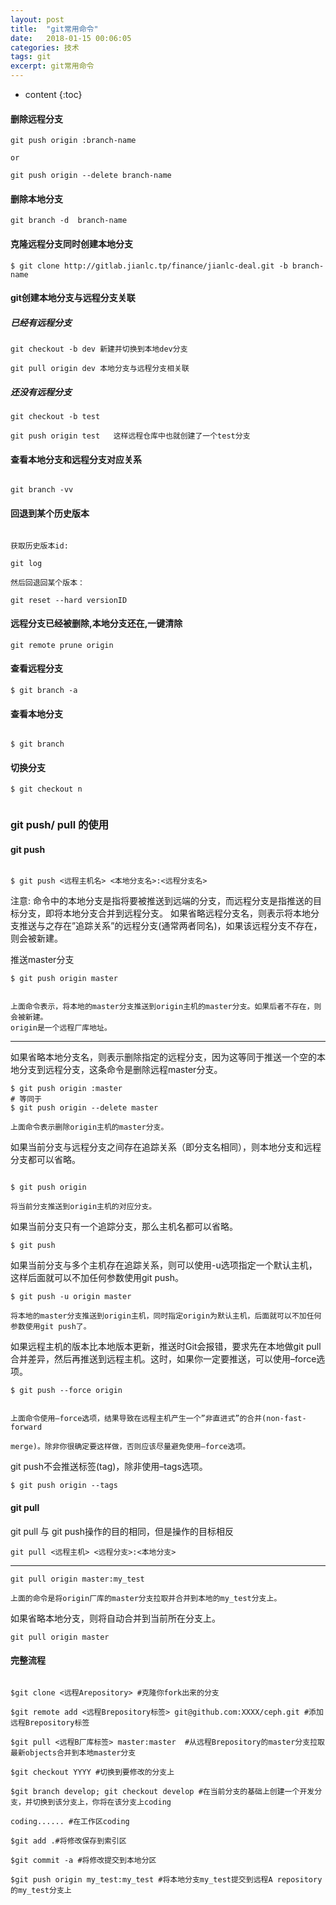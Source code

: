 ```yaml
---
layout: post
title:  "git常用命令"
date:   2018-01-15 00:06:05
categories: 技术
tags: git
excerpt: git常用命令
---
```



* content
{:toc}

#### 删除远程分支

```
git push origin :branch-name

or 

git push origin --delete branch-name

```

#### 删除本地分支

```
git branch -d  branch-name

```

#### 克隆远程分支同时创建本地分支

```
$ git clone http://gitlab.jianlc.tp/finance/jianlc-deal.git -b branch-name

```

#### git创建本地分支与远程分支关联

##### 已经有远程分支

```
git checkout -b dev 新建并切换到本地dev分支

git pull origin dev 本地分支与远程分支相关联

```

##### 还没有远程分支

```
git checkout -b test

git push origin test   这样远程仓库中也就创建了一个test分支

```

#### 查看本地分支和远程分支对应关系

```

git branch -vv

```

####  回退到某个历史版本

```

获取历史版本id:

git log 

然后回退回某个版本：

git reset --hard versionID

```

#### 远程分支已经被删除,本地分支还在,一键清除

```
git remote prune origin

```


#### 查看远程分支

```
$ git branch -a 

```

#### 查看本地分支

```

$ git branch

```


#### 切换分支

```
$ git checkout n


```


### git push/ pull 的使用


#### git push

```

$ git push <远程主机名> <本地分支名>:<远程分支名>

```

注意: 命令中的本地分支是指将要被推送到远端的分支，而远程分支是指推送的目标分支，即将本地分支合并到远程分支。 
如果省略远程分支名，则表示将本地分支推送与之存在”追踪关系”的远程分支(通常两者同名)，如果该远程分支不存在，则会被新建。


 推送master分支

```
$ git push origin master


上面命令表示，将本地的master分支推送到origin主机的master分支。如果后者不存在，则会被新建。 
origin是一个远程厂库地址。

```


---

如果省略本地分支名，则表示删除指定的远程分支，因为这等同于推送一个空的本地分支到远程分支，这条命令是删除远程master分支。

```
$ git push origin :master
# 等同于
$ git push origin --delete master

上面命令表示删除origin主机的master分支。

```

如果当前分支与远程分支之间存在追踪关系（即分支名相同），则本地分支和远程分支都可以省略。

```

$ git push origin

将当前分支推送到origin主机的对应分支。

```

如果当前分支只有一个追踪分支，那么主机名都可以省略。

```
$ git push

```


如果当前分支与多个主机存在追踪关系，则可以使用-u选项指定一个默认主机，这样后面就可以不加任何参数使用git push。

```
$ git push -u origin master

将本地的master分支推送到origin主机，同时指定origin为默认主机，后面就可以不加任何参数使用git push了。

```

如果远程主机的版本比本地版本更新，推送时Git会报错，要求先在本地做git pull合并差异，然后再推送到远程主机。这时，如果你一定要推送，可以使用–force选项。

```
$ git push --force origin


上面命令使用–force选项，结果导致在远程主机产生一个”非直进式”的合并(non-fast-forward

merge)。除非你很确定要这样做，否则应该尽量避免使用–force选项。

```

git push不会推送标签(tag)，除非使用–tags选项。

```
$ git push origin --tags

```


#### git pull

git pull 与 git push操作的目的相同，但是操作的目标相反

```
git pull <远程主机> <远程分支>:<本地分支>

```

---


```
git pull origin master:my_test

上面的命令是将origin厂库的master分支拉取并合并到本地的my_test分支上。

```

如果省略本地分支，则将自动合并到当前所在分支上。

```
git pull origin master

```


#### 完整流程


```

$git clone <远程Arepository> #克隆你fork出来的分支

$git remote add <远程Brepository标签> git@github.com:XXXX/ceph.git #添加远程Brepository标签

$git pull <远程B厂库标签> master:master  #从远程Brepository的master分支拉取最新objects合并到本地master分支

$git checkout YYYY #切换到要修改的分支上

$git branch develop; git checkout develop #在当前分支的基础上创建一个开发分支，并切换到该分支上，你将在该分支上coding

coding...... #在工作区coding

$git add .#将修改保存到索引区

$git commit -a #将修改提交到本地分区

$git push origin my_test:my_test #将本地分支my_test提交到远程A repository的my_test分支上


```
